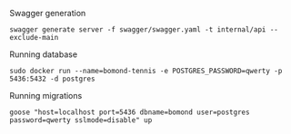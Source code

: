 Swagger generation
```
swagger generate server -f swagger/swagger.yaml -t internal/api --exclude-main
```

Running database
```
sudo docker run --name=bomond-tennis -e POSTGRES_PASSWORD=qwerty -p 5436:5432 -d postgres
```

Running migrations
```
goose "host=localhost port=5436 dbname=bomond user=postgres password=qwerty sslmode=disable" up   
```